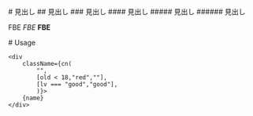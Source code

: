 <Section>
# 見出し
## 見出し
### 見出し
#### 見出し
##### 見出し
###### 見出し

FBE *FBE* **FBE**

</Section>

<Section>
# Usage

```
<div 
    className={cn(
        "",
        [old < 18,"red",""],
        [lv === "good","good"],
        )}>
    {name}
</div>
```

</Section>

